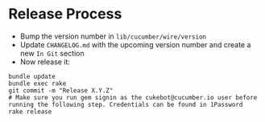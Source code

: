 Release Process
===============

* Bump the version number in `lib/cucumber/wire/version`
* Update `CHANGELOG.md` with the upcoming version number and create a new `In Git` section
* Now release it:

```
bundle update
bundle exec rake
git commit -m "Release X.Y.Z"
# Make sure you run gem signin as the cukebot@cucumber.io user before running the following step. Credentials can be found in 1Password
rake release
```
